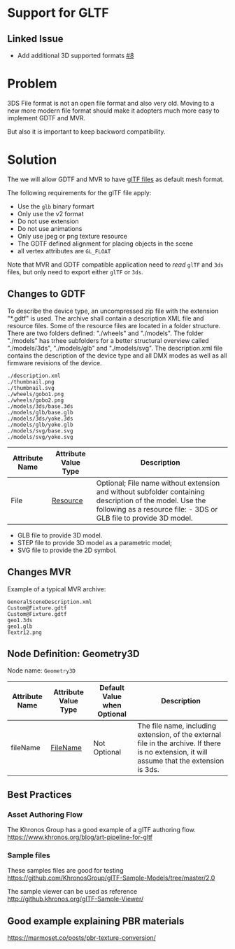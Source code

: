# Support for GLTF 

## Linked Issue

 - Add additional 3D supported formats [#8](https://github.com/mvrdevelopment/spec/issues/8 )

# Problem

3DS File format is not an open file format and also very old. Moving to a new more modern file format should make it adopters much more easy to implement GDTF and MVR.

But also it is important to keep backword compatibility. 

# Solution

The we will allow GDTF and MVR to have [glTF files](https://github.com/KhronosGroup/glTF/blob/master/README.md) as default mesh format.

The following requirements for the glTF file apply:

- Use the `glb` binary formart
- Only use the v2 format
- Do not use extension
- Do not use animations
- Only use jpeg or png texture resource
- The GDTF defined alignment for placing objects in the scene
- all vertex attributes are `GL_FLOAT`

Note that MVR and GDTF compatible application need to *read* `glTF` and `3ds` files, but only need to export either `glTF` or `3ds`.

## Changes to GDTF

To describe the device type, an uncompressed zip file with the extension
"\*.gdtf" is used. The archive shall contain a description XML file and
resource files. Some of the resource files are located in a folder
structure. There are two folders defined: "./wheels" and "./models". The
folder "./models" has trhee subfolders for a better structural overview
called "./models/3ds", "./models/glb" and "./models/svg". The description.xml file
contains the description of the device type and all DMX modes as well as
all firmware revisions of the device.

```
./description.xml
./thumbnail.png
./thumbnail.svg
./wheels/gobo1.png
./wheels/gobo2.png
./models/3ds/base.3ds
./models/glb/base.glb
./models/3ds/yoke.3ds
./models/glb/yoke.glb
./models/svg/base.svg
./models/svg/yoke.svg
```

| Attribute Name | Attribute Value Type                        | Description                          |
| -------------- | ------------------------------------------- | ------------------------------------ |
| File           | [Resource](#user-content-attrtype-resource) | Optional; File name without extension and without subfolder containing description of the model. Use the following as a resource file: - 3DS or GLB file to provide 3D model. |


- GLB file to provide 3D model.
- STEP file to provide 3D model as a parametric model;
- SVG file to provide the 2D symbol. 


## Changes MVR

Example of a typical MVR archive:

```
GeneralSceneDescription.xml
Custom@Fixture.gdtf
Custom@Fixture.gdtf
geo1.3ds
geo1.glb
Textr12.png
```

## Node Definition: Geometry3D

Node name: `Geometry3D`

| Attribute Name | Attribute Value Type                        | Default Value when Optional | Description                                                                                                                                  |
| -------------- | ------------------------------------------- | --------------------------- | -------------------------------------------------------------------------------------------------------------------------------------------- |
| fileName       | [FileName](#user-content-attrtype-filename) | Not Optional                | The file name, including extension, of the external file in the archive. If there is no extension, it will assume that the extension is 3ds. |

## Best Practices

### Asset Authoring Flow
The Khronos Group has a good example of a glTF authoring flow.
https://www.khronos.org/blog/art-pipeline-for-gltf

### Sample files
These samples files are good for testing
https://github.com/KhronosGroup/glTF-Sample-Models/tree/master/2.0

The sample viewer can be used as reference
http://github.khronos.org/glTF-Sample-Viewer/

## Good example explaining PBR materials
https://marmoset.co/posts/pbr-texture-conversion/
